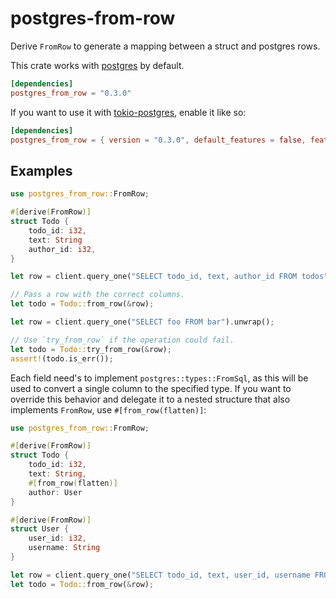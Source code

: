 # postgres-from-row

Derive `FromRow` to generate a mapping between a struct and postgres rows.

This crate works with [postgres](<https://docs.rs/postgres>) by default.

```toml
[dependencies]
postgres_from_row = "0.3.0"
```

If you want to use it with [tokio-postgres](<https://docs.rs/tokio-postgres>), enable it like so:

```toml
[dependencies]
postgres_from_row = { version = "0.3.0", default_features = false, features = ["tokio-postgres"] }
```
## Examples
```rust
use postgres_from_row::FromRow;

#[derive(FromRow)]
struct Todo {
    todo_id: i32,
    text: String
    author_id: i32,
}

let row = client.query_one("SELECT todo_id, text, author_id FROM todos").unwrap();

// Pass a row with the correct columns.
let todo = Todo::from_row(&row);

let row = client.query_one("SELECT foo FROM bar").unwrap();

// Use `try_from_row` if the operation could fail.
let todo = Todo::try_from_row(&row);
assert!(todo.is_err());
```

Each field need's to implement `postgres::types::FromSql`, as this will be used to convert a
single column to the specified type. If you want to override this behavior and delegate it to a
nested structure that also implements `FromRow`, use `#[from_row(flatten)]`:

```rust
use postgres_from_row::FromRow;

#[derive(FromRow)]
struct Todo {
    todo_id: i32,
    text: String,
    #[from_row(flatten)]
    author: User
}

#[derive(FromRow)]
struct User {
    user_id: i32,
    username: String
}

let row = client.query_one("SELECT todo_id, text, user_id, username FROM todos t, users u WHERE t.author_id = u.user_id").unwrap();
let todo = Todo::from_row(&row);
```

